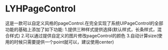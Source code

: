 # LYHPageControl
这是一款可以自定义风格的pageControl.在完全实现了系统UIPageControl的全部功能的基础上添加了如下功能:
1.提供三种样式提供选择(默认样式，长条样式，混合样式)
2.可以通过提供自定义的图片修改pageControl的颜色
3.自动计算size(使用的时候只需要提供一个point就可以，建议使用center)
